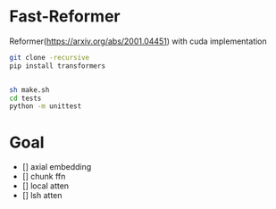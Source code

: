 # Fast-Reformer
Reformer(https://arxiv.org/abs/2001.04451) with cuda implementation

```bash
git clone -recursive
pip install transformers


sh make.sh
cd tests
python -m unittest

```

# Goal
- [] axial embedding
- [] chunk ffn
- [] local atten
- [] lsh atten

